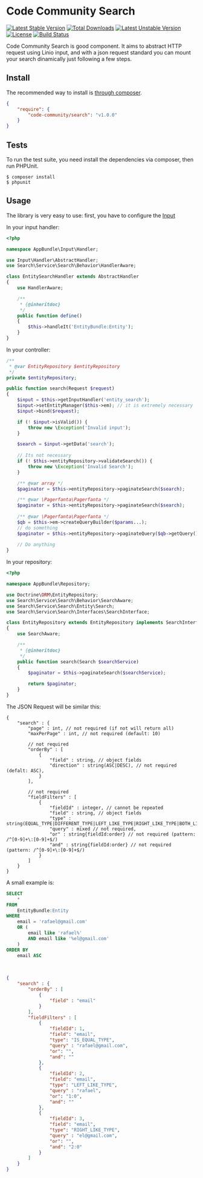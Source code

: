 Code Community Search
=====================

[![Latest Stable Version](https://poser.pugx.org/code-community/search/v/stable)](https://packagist.org/packages/code-community/search) [![Total Downloads](https://poser.pugx.org/code-community/search/downloads)](https://packagist.org/packages/code-community/search) [![Latest Unstable Version](https://poser.pugx.org/code-community/search/v/unstable)](https://packagist.org/packages/code-community/search) [![License](https://poser.pugx.org/code-community/search/license)](https://packagist.org/packages/code-community/search) [![Build Status](https://travis-ci.org/code-community/search.svg?branch=master)](https://travis-ci.org/code-community/search)

Code Community Search is good component. It aims to
abstract HTTP request using Linio input, and with a json request standard you can mount your search dinamically just following a few steps.

Install
-------

The recommended way to install is [through composer](http://getcomposer.org).

```JSON
{
    "require": {
        "code-community/search": "v1.0.0"
    }
}
```

Tests
-----

To run the test suite, you need install the dependencies via composer, then
run PHPUnit.

    $ composer install
    $ phpunit

Usage
-----

The library is very easy to use: first, you have to configure the [Input](https://github.com/code-community/input/blob/master/README.md)

In your input handler:

```php
<?php

namespace AppBundle\Input\Handler;

use Input\Handler\AbstractHandler;
use Search\Service\Search\Behavior\HandlerAware;

class EntitySearchHandler extends AbstractHandler
{
    use HandlerAware;

    /**
     * {@inheritdoc}
     */
    public function define()
    {
        $this->handleIt('EntityBundle:Entity');
    }
}
```

In your controller:

```php
/**
 * @var EntityRepository $entityRepository
 */
private $entityRepository;

public function search(Request $request)
{
    $input = $this->getInputHandler('entity_search');
    $input->setEntityManager($this->em); // it is extremely necessary
    $input->bind($request);

    if (! $input->isValid()) {
        throw new \Exception('Invalid input');
    }

    $search = $input->getData('search');
    
    // Its not necessary
    if (! $this->entityRepository->validateSearch()) {
        throw new \Exception('Invalid Search');
    }

    /** @var array */
    $paginator = $this->entityRepository->paginateSearch($search);

    /** @var \Pagerfanta\Pagerfanta */
    $paginator = $this->entityRepository->paginateSearch($search);
    
    /** @var \Pagerfanta\Pagerfanta */
    $qb = $this->em->createQueryBuilder($params...);
    // do something
    $paginator = $this->entityRepository->paginateQuery($qb->getQuery(), $search);
    
    // Do anything
}
```

In your repository:

```php
<?php

namespace AppBundle\Repository;

use Doctrine\ORM\EntityRepository;
use Search\Service\Search\Behavior\SearchAware;
use Search\Service\Search\Entity\Search;
use Search\Service\Search\Interfaces\SearchInterface;

class EntityRepository extends EntityRepository implements SearchInterface
{
    use SearchAware;

    /**
     * {@inheritdoc}
     */
    public function search(Search $searchService)
    {
        $paginator = $this->paginateSearch($searchService);

        return $paginator;
    }
}
```

The JSON Request will be similar this:

```
{
    "search" : {
        "page" : int, // not required (if not will return all)
        "maxPerPage" : int, // not required (default: 10)

        // not required
        "orderBy" : [
            {
                "field" : string, // object fields
                "direction" : string(ASC|DESC), // not required (defalt: ASC),
            }
        ],
        
        // not required
        "fieldFilters" : [
            {
                "fieldId" : integer, // cannot be repeated
                "field" : string, // object fields
                "type" : string(EQUAL_TYPE|DIFFERENT_TYPE|LEFT_LIKE_TYPE|RIGHT_LIKE_TYPE|BOTH_LIKE_TYPE|LIKE_TYPE|IS_NULL_TYPE|IS_NOT_NULL_TYPE)
                "query" : mixed // not required,
                "or" : string{fieldId:order} // not required (pattern: /^[0-9]+\:[0-9]+$/)
                "and" : string{fieldId:order} // not required (pattern: /^[0-9]+\:[0-9]+$/)
            }
        ]
    }
}
```

A small example is:

```sql
SELECT
    *
FROM
    EntityBundle:Entity
WHERE
    email = 'rafael@gmail.com'
    OR (
        email like 'rafael%'
        AND email like '%el@gmail.com'
    )
ORDER BY
    email ASC
```
​
```JSON
{
    "search" : {
        "orderBy" : [
            {
                "field" : "email"
            }
        ],
        "fieldFilters" : [
            {
                "fieldId": 1,
                "field": "email",
                "type": "IS_EQUAL_TYPE",
                "query" : "rafael@gmail.com",
                "or": "",
                "and": ""
            },
            {
                "fieldId": 2,
                "field": "email",
                "type": "LEFT_LIKE_TYPE",
                "query" : "rafael",
                "or": "1:0",
                "and": ""
            },
            {
                "fieldId": 3,
                "field": "email",
                "type": "RIGHT_LIKE_TYPE",
                "query" : "el@gmail.com",
                "or": "",
                "and": "2:0"
            }
        ]
    }
}
```
